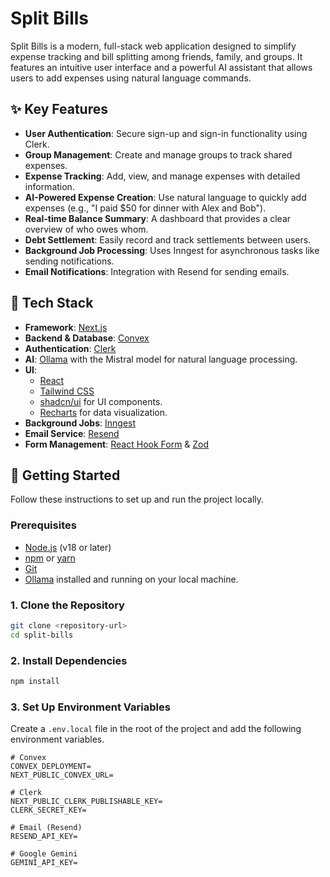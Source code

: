 # Split Bills

Split Bills is a modern, full-stack web application designed to simplify expense tracking and bill splitting among friends, family, and groups. It features an intuitive user interface and a powerful AI assistant that allows users to add expenses using natural language commands.

## ✨ Key Features

- **User Authentication**: Secure sign-up and sign-in functionality using Clerk.
- **Group Management**: Create and manage groups to track shared expenses.
- **Expense Tracking**: Add, view, and manage expenses with detailed information.
- **AI-Powered Expense Creation**: Use natural language to quickly add expenses (e.g., "I paid $50 for dinner with Alex and Bob").
- **Real-time Balance Summary**: A dashboard that provides a clear overview of who owes whom.
- **Debt Settlement**: Easily record and track settlements between users.
- **Background Job Processing**: Uses Inngest for asynchronous tasks like sending notifications.
- **Email Notifications**: Integration with Resend for sending emails.

## 🚀 Tech Stack

- **Framework**: [Next.js](https://nextjs.org/)
- **Backend & Database**: [Convex](https://www.convex.dev/)
- **Authentication**: [Clerk](https://clerk.com/)
- **AI**: [Ollama](https://ollama.com/) with the Mistral model for natural language processing.
- **UI**:
  - [React](https://react.dev/)
  - [Tailwind CSS](https://tailwindcss.com/)
  - [shadcn/ui](https://ui.shadcn.com/) for UI components.
  - [Recharts](https://recharts.org/) for data visualization.
- **Background Jobs**: [Inngest](https://www.inngest.com/)
- **Email Service**: [Resend](https://resend.com/)
- **Form Management**: [React Hook Form](https://react-hook-form.com/) & [Zod](https://zod.dev/)

## 🏁 Getting Started

Follow these instructions to set up and run the project locally.

### Prerequisites

- [Node.js](https://nodejs.org/en) (v18 or later)
- [npm](https://www.npmjs.com/) or [yarn](https://yarnpkg.com/)
- [Git](https://git-scm.com/)
- [Ollama](https://ollama.com/) installed and running on your local machine.

### 1. Clone the Repository

```bash
git clone <repository-url>
cd split-bills
```

### 2. Install Dependencies

```bash
npm install
```

### 3. Set Up Environment Variables

Create a `.env.local` file in the root of the project and add the following environment variables.

```
# Convex
CONVEX_DEPLOYMENT=
NEXT_PUBLIC_CONVEX_URL=

# Clerk
NEXT_PUBLIC_CLERK_PUBLISHABLE_KEY=
CLERK_SECRET_KEY=

# Email (Resend)
RESEND_API_KEY=

# Google Gemini
GEMINI_API_KEY=
```

